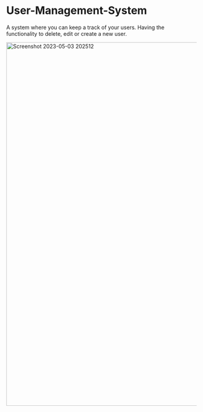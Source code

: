 # User-Management-System
A system where you can keep a track of your users. Having the functionality to delete, edit or create a new user.

<img width="960" alt="Screenshot 2023-05-03 202512" src="https://user-images.githubusercontent.com/65824534/236246945-eddfcf27-5475-47e2-9f3b-321cd124e4c4.png">

